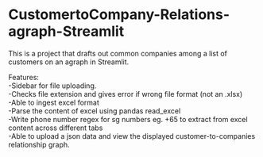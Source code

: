 # CustomertoCompany-Relations-agraph-Streamlit
This is a project that drafts out common companies among a list of customers on an agraph in Streamlit.

Features:  
-Sidebar for file uploading.  
-Checks file extension and gives error if wrong file format (not an .xlsx)  
-Able to ingest excel format   
-Parse the content of excel using pandas read_excel   
-Write phone number regex for sg numbers eg. +65 to extract from excel content across different tabs   
-Able to upload a json data and view the displayed customer-to-companies relationship graph.  

